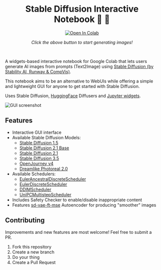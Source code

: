 <div align="center"> <h1> Stable Diffusion Interactive Notebook 📓 🤖 </h1> 

 <a target="_blank" href="https://colab.research.google.com/github/redromnon/stable-diffusion-interactive-notebook/blob/main/stable_diffusion_interactive_notebook.ipynb">
  <img src="https://colab.research.google.com/assets/colab-badge.svg" alt="Open In Colab"/>
</a> 
 
 _Click the above button to start generating images!_
</div>

<br/>

A widgets-based interactive notebook for Google Colab that lets users generate AI images from prompts (Text2Image) using [Stable Diffusion (by Stability AI, Runway & CompVis)](https://en.wikipedia.org/wiki/Stable_Diffusion). 

This notebook aims to be an alternative to WebUIs while offering a simple and lightweight GUI for anyone to get started with Stable Diffusion.

Uses Stable Diffusion, [HuggingFace](https://huggingface.co/) Diffusers and [Jupyter widgets](https://github.com/jupyter-widgets/ipywidgets).

![GUI screenshot](https://github.com/redromnon/stable-diffusion-interactive-notebook/assets/74495920/461b23dc-ea92-4f11-b3a2-0593f51e2c43)

## Features
- Interactive GUI interface
- Available Stable Diffusion Models:
  - [Stable Diffusion 1.5](https://huggingface.co/runwayml/stable-diffusion-v1-5)
  - [Stable Diffusion 2.1 Base](https://huggingface.co/stabilityai/stable-diffusion-2-1-base)
  - [Stable Diffusion 2.1](https://huggingface.co/stabilityai/stable-diffusion-2-1)
  - [Stable Diffusion 3.5]([https://huggingface.co/collections/stabilityai/stable-diffusion-35-671785cca799084f71fa2838])
  - [OpenJourney v4](https://huggingface.co/prompthero/openjourney-v4)
  - [Dreamlike Photoreal 2.0](https://huggingface.co/dreamlike-art/dreamlike-photoreal-2.0)
- Available Schedulers:
  - [EulerAncestralDiscreteScheduler](https://huggingface.co/docs/diffusers/api/schedulers/euler_ancestral)
  - [EulerDiscreteScheduler](https://huggingface.co/docs/diffusers/api/schedulers/euler)
  - [DDIMScheduler](https://huggingface.co/docs/diffusers/api/schedulers/ddim)
  - [UniPCMultistepScheduler](https://huggingface.co/docs/diffusers/api/schedulers/unipc)
- Includes Safety Checker to enable/disable inappropriate content
- Features [sd-vae-ft-mse](https://huggingface.co/stabilityai/sd-vae-ft-mse) Autoencoder for producing "smoother" images

## Contributing
Improvements and new features are most welcome! Feel free to submit a PR.

1. Fork this repository
2. Create a new branch
3. Do your thing
4. Create a Pull Request
